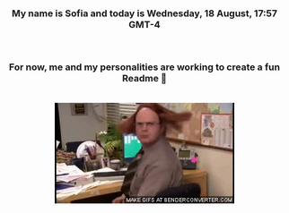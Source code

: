 


<div align="center">
<h3 >My name is Sofia and today is Wednesday, 18 August, 17:57 GMT-4</h3><br>
<h3 >For now, me and my personalities are working to create a fun Readme 👋
</h3><br>
<img src='img/dwight.gif' alt='working...'/>
</div>

